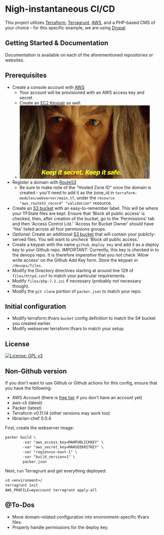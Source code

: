 Nigh-instantaneous CI/CD
=========

This project utilizes [Terraform](https://github.com/hashicorp/terraform), [Terragrunt](https://github.com/gruntwork-io/terragrunt), [AWS](https://aws.amazon.com), and a PHP-based CMS of your choice - for this specific example, we are using [Drupal](https://drupal.org).

Getting Started & Documentation
-------------------------------
Documentation is available on each of the aforementioned repositories or websites.

Prerequisites
-------------
 - Create a console account with [AWS](https://console.aws.amazon.com)
   - Your account will be provisioned with an AWS access key and secret.
   - Create an [EC2 Keypair](https://console.aws.amazon.com/ec2/v2/home?region=us-east-1#KeyPairs:) as well.
   - ![Keep it secret - keep it safe.](aws-secrets.gif)
 - Register a domain with [Route53](https://console.aws.amazon.com/route53)
   - Be sure to make note of the "Hosted Zone ID" once the domain is created - you'll need to add it as the zone_id in `terraform-modules/webserver/main.tf`, under the `resource "aws_route53_record" "validation"` resource.
 - Create an [S3 bucket](https://s3.console.aws.amazon.com/s3) with an easy-to-remember label. This will be where your TFState files are kept. Ensure that 'Block all public access' is checked, then, after creation of the bucket, go to the 'Permissions' tab and then 'Access Control List.' 'Access for Bucket Owner' should have 'Yes' listed across all four permissions groups.
 - _Optional_: Create an additional [S3 bucket](https://s3.console.aws.amazon.com/s3) that will contain your publicly-served files. You will want to *uncheck* 'Block _all_ public access.'
 - Create a keypair with the name `github_deploy_key` and add it as a deploy key to your Github repo. *IMPORTANT*: Currently, this key is checked in to the devops repo. It is therefore _imperative_ that you *not* check 'Allow write access' on the Github Add Key form. Store the keypair in `/devops/files`.
 - Modify the Directory directives starting at around line 129 of `files/httpd.conf` to match your particular requirements.
 - Modify `files/php-7.2.ini` if necessary (probably not necessary though).
 - Modify the `git clone` portion of `packer.json` to match your repo.

Initial configuration
---------------------
 - Modify terraform.tfvars `bucket` config definition to match the S# bucket you created earlier.
 - Modify webserver terraform.tfvars to match your setup.

## License
[![License: GPL v3](https://img.shields.io/badge/License-GPLv3-blue.svg)](https://www.gnu.org/licenses/gpl-3.0)

Non-Github version
------------------
If you don't want to use Github or Github actions for this config, ensure that you have the following:
* AWS Account (there is [free tier](https://aws.amazon.com/free/) if you don't have an account yet)
* aws-cli (latest)
* Packer (latest)
* Terraform v0.11.14 (other versions may work too)
* librarian-chef 0.0.4

First, create the webserver image:
```
packer build \
        -var "aws_access_key=MAHPUBLICKKEY" \
        -var "aws_secret_key=MAHSEEKRITKEY" \
        -var "region=us-east-1" \
        -var "build_version=1" \
        packer.json
```

Next, run Terragrunt and get everything deployed:
```
cd <environment>/
terragrunt init
AWS_PROFILE=myaccount terragrunt apply-all
```

@To-Dos
-------
 - Move domain-related configuration into environment-specific tfvars files.
 - Properly handle permissions for the deploy key.

